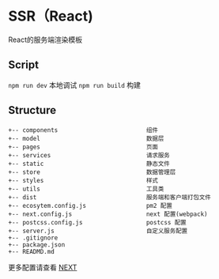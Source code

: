 # SSR（React)
React的服务端渲染模板

## Script
`npm run dev` 本地调试
`npm run build` 构建 

## Structure
```
+-- components                         组件
+-- model                              数据层
+-- pages                              页面
+-- services                           请求服务
+-- static                             静态文件
+-- store                              数据管理层
+-- styles                             样式
+-- utils                              工具类
+-- dist                               服务端和客户端打包文件
+-- ecosytem.config.js                 pm2 配置
+-- next.config.js                     next 配置(webpack)
+-- postcss.config.js                  postcss 配置
+-- server.js                          自定义服务配置
+-- .gitignore
+-- package.json
+-- READMD.md
```

更多配置请查看 [NEXT](http://nextjs.frontendx.cn/)